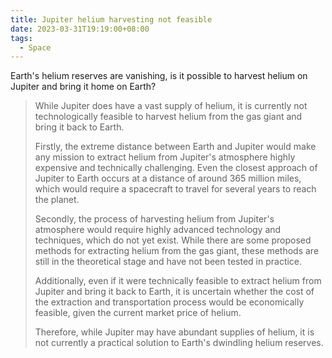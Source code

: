 ```yaml
---
title: Jupiter helium harvesting not feasible
date: 2023-03-31T19:19:00+08:00
tags:
  - Space
---
```

Earth's helium reserves are vanishing, is it possible to harvest helium on Jupiter and bring it home on Earth?

> While Jupiter does have a vast supply of helium, it is currently not technologically feasible to harvest helium from the gas giant and bring it back to Earth.
> 
> Firstly, the extreme distance between Earth and Jupiter would make any mission to extract helium from Jupiter's atmosphere highly expensive and technically challenging. Even the closest approach of Jupiter to Earth occurs at a distance of around 365 million miles, which would require a spacecraft to travel for several years to reach the planet.
> 
> Secondly, the process of harvesting helium from Jupiter's atmosphere would require highly advanced technology and techniques, which do not yet exist. While there are some proposed methods for extracting helium from the gas giant, these methods are still in the theoretical stage and have not been tested in practice.
> 
> Additionally, even if it were technically feasible to extract helium from Jupiter and bring it back to Earth, it is uncertain whether the cost of the extraction and transportation process would be economically feasible, given the current market price of helium.
> 
> Therefore, while Jupiter may have abundant supplies of helium, it is not currently a practical solution to Earth's dwindling helium reserves.